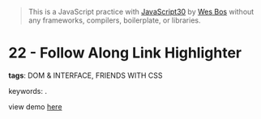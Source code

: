 > This is a JavaScript practice with [JavaScript30](https://javascript30.com/) by [Wes Bos](https://github.com/wesbos) without any frameworks, compilers, boilerplate, or libraries.

# 22 - Follow Along Link Highlighter
**tags**: DOM & INTERFACE, FRIENDS WITH CSS

keywords: .

view demo [here](https://gnovo.github.io/JS30/22-Follow_Along_Link_Highlighter/index.html)